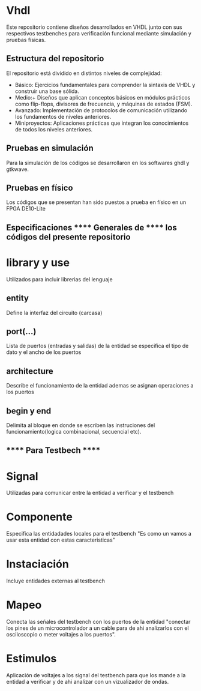 # Vhdl
Este repositorio contiene diseños desarrollados en VHDL junto con sus respectivos testbenches para verificación funcional mediante simulación y pruebas físicas.

## Estructura del repositorio

El repositorio está dividido en distintos niveles de complejidad:

- Básico: Ejercicios fundamentales para comprender la sintaxis de VHDL y construir una base sólida.
- Medio:+ Diseños que aplican conceptos básicos en módulos prácticos como flip-flops, divisores de frecuencia, y máquinas de estados (FSM).
- Avanzado: Implementación de protocolos de comunicación utilizando los fundamentos de niveles anteriores.
- Miniproyectos: Aplicaciones prácticas que integran los conocimientos de todos los niveles anteriores.


## Pruebas en simulación
Para la simulación de los códigos se desarrollaron en los softwares ghdl y gtkwave.

## Pruebas en físico
Los códigos que se presentan han sido puestos a prueba en físico en un FPGA DE10-Lite

## Especificaciones **** Generales de **** los códigos del presente repositorio

# library y use
Utilizados para incluir librerias del lenguaje

## entity
Define la interfaz del circuito (carcasa)

## port(...)
Lista de puertos (entradas y salidas) de la entidad se especifica el tipo de dato y el ancho de los puertos

## architecture
Describe el funcionamiento de la entidad ademas se asignan operaciones a los puertos

## begin y end
Delimita al bloque en donde se escriben las instruciones del funcionamiento(logica combinacional, secuencial etc).

## **** Para Testbech ****

# Signal
Utilizadas para comunicar entre la entidad a verificar y el testbench

# Componente
Especifica las entidadades locales para el testbench "Es como un vamos a usar esta entidad con estas caracteristicas"

# Instaciación
Incluye entidades externas al testbench

# Mapeo
Conecta las señales del testbench con los puertos de la entidad "conectar los  pines de un microcontrolador a un cable para de ahi analizarlos con el osciloscopio o meter voltajes a los puertos".

# Estimulos
Aplicación de voltajes a los signal del testbench para que los mande a la entidad a verificar y de ahi analizar con un vizualizador de ondas.
